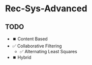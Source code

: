 # Rec-Sys-Advanced

## TODO
- ⏹️ Content Based  
- ✅ Collaborative Filtering  
  - ✅ Alternating Least Squares  
- ⏹️ Hybrid  